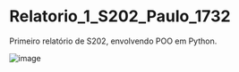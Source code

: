 # Relatorio_1_S202_Paulo_1732
Primeiro relatório de S202, envolvendo POO em Python.

![image](https://github.com/PauloLuczensky/S202/assets/99833304/59198ed5-7cc4-43af-be1c-c8faedec724b)

